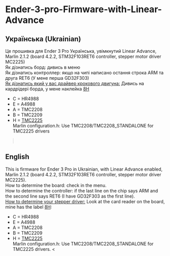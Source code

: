 # Ender-3-pro-Firmware-with-Linear-Advance<br>
## Українська (Ukrainian)
Це прошивка для Ender 3 Pro Українська, увімкнутий Linear Advance, Marlin 2.1.2  (board 4.2.2, STM32F103RET6 controller,  stepper motor driver MC2225)<br>
Як дізнатись борд: дивись в меню <br>
Як дізнатись контроллер:  якщо на чипі написано остання строка ARM  та друга RET6 (У мене перша GD32F303)<br>
[Як дізнатись який у вас драйвер крокового двигуна:](https://www.reddit.com/r/ender3/comments/uh02go/cant_identify_stepper_drivers_on_creality_422/)
Дивись на кардрідері борда, у мене наклейка [8Н](https://i.redd.it/need-help-identifying-stepper-driver-on-ender-3-pro-v4-2-2-v0-77bqmpqype891.jpg)<br>
  -  C = HR4988
  -  E = A4988
  -  A = TMC2208
  -  B = TMC2209
  -  H = [TMC2225](https://www.youmaketech.com/wp-content/uploads/2022/01/TMC2225-Specifications.pdf)<br>
Marlin configuration.h: Use TMC2208/TMC2208_STANDALONE for TMC2225 drivers
><br>

## English
This is firmware for Ender 3 Pro in Ukrainian, with Linear Advance enabled, Marlin 2.1.2 (board 4.2.2, STM32F103RET6 controller, stepper motor driver MC2225).<br>
How to determine the board: check in the menu.<br>
How to determine the controller: if the last line on the chip says ARM and the second line says RET6 (I have GD32F303 as the first line).<br>
[How to determine your stepper driver:](https://www.reddit.com/r/ender3/comments/uh02go/cant_identify_stepper_drivers_on_creality_422/)
Look at the card reader on the board, mine has the label [8Н](https://i.redd.it/need-help-identifying-stepper-driver-on-ender-3-pro-v4-2-2-v0-77bqmpqype891.jpg):<br>
- C = HR4988
- E = A4988
- A = TMC2208
- B = TMC2209
- H = [TMC2225](https://www.youmaketech.com/wp-content/uploads/2022/01/TMC2225-Specifications.pdf)<br>
Marlin configuration.h: Use TMC2208/TMC2208_STANDALONE for TMC2225 drivers.
<

